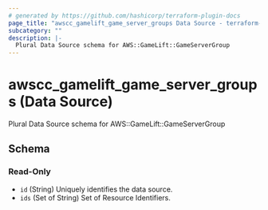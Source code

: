 ```yaml
---
# generated by https://github.com/hashicorp/terraform-plugin-docs
page_title: "awscc_gamelift_game_server_groups Data Source - terraform-provider-awscc"
subcategory: ""
description: |-
  Plural Data Source schema for AWS::GameLift::GameServerGroup
---
```


# awscc_gamelift_game_server_groups (Data Source)

Plural Data Source schema for AWS::GameLift::GameServerGroup



<!-- schema generated by tfplugindocs -->
## Schema

### Read-Only

- `id` (String) Uniquely identifies the data source.
- `ids` (Set of String) Set of Resource Identifiers.


